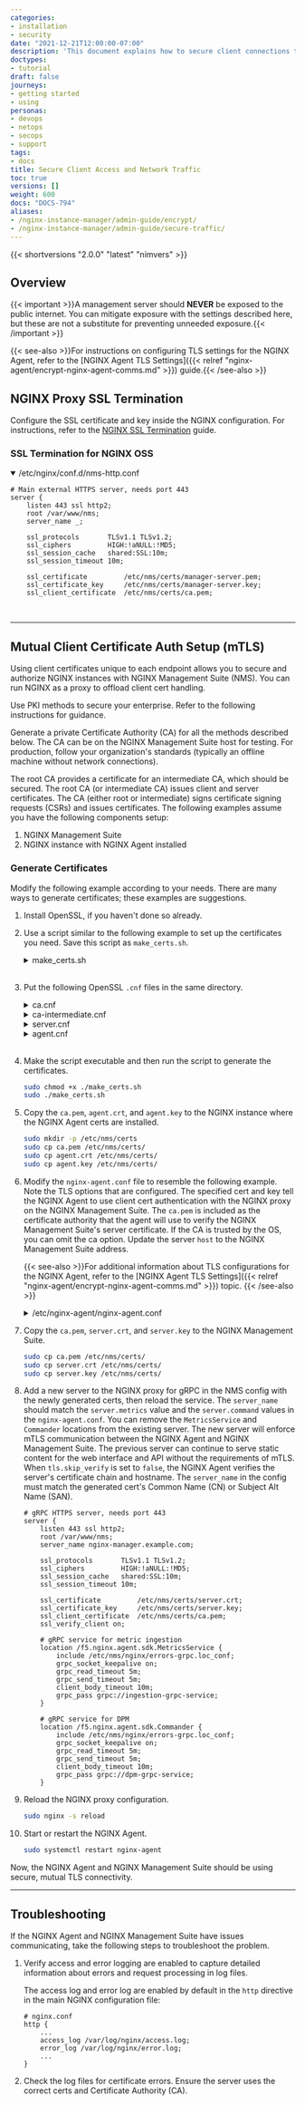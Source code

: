 ```yaml
---
categories:
- installation
- security
date: "2021-12-21T12:00:00-07:00"
description: 'This document explains how to secure client connections to the NGINX Management Suite (NMS) and the traffic between the NMS management plane and NGINX data planes.'
doctypes:
- tutorial
draft: false
journeys:
- getting started
- using
personas:
- devops
- netops
- secops
- support
tags:
- docs
title: Secure Client Access and Network Traffic
toc: true
versions: []
weight: 600
docs: "DOCS-794"
aliases:
- /nginx-instance-manager/admin-guide/encrypt/
- /nginx-instance-manager/admin-guide/secure-traffic/
---
```


{{< shortversions "2.0.0" "latest" "nimvers" >}}
## Overview

{{< important >}}A management server should **NEVER** be exposed to the public internet. You can mitigate exposure with the settings described here, but these are not a substitute for preventing unneeded exposure.{{< /important >}}

{{< see-also >}}For instructions on configuring TLS settings for the NGINX Agent, refer to the [NGINX Agent TLS Settings]({{< relref "nginx-agent/encrypt-nginx-agent-comms.md" >}}) guide.{{< /see-also >}}

## NGINX Proxy SSL Termination

Configure the SSL certificate and key inside the NGINX configuration. For instructions, refer to the [NGINX SSL Termination](https://docs.nginx.com/nginx/admin-guide/security-controls/terminating-ssl-http/) guide.

### SSL Termination for NGINX OSS

<details open>
    <summary>/etc/nginx/conf.d/nms-http.conf</summary>

```nginx
# Main external HTTPS server, needs port 443
server {
    listen 443 ssl http2;
    root /var/www/nms;
    server_name _;

    ssl_protocols       TLSv1.1 TLSv1.2;
    ssl_ciphers         HIGH:!aNULL:!MD5;
    ssl_session_cache   shared:SSL:10m;
    ssl_session_timeout 10m;

    ssl_certificate         /etc/nms/certs/manager-server.pem;
    ssl_certificate_key     /etc/nms/certs/manager-server.key;
    ssl_client_certificate  /etc/nms/certs/ca.pem;
```

</details>

<br>

---

## Mutual Client Certificate Auth Setup (mTLS)

Using client certificates unique to each endpoint allows you to secure and authorize NGINX instances with NGINX Management Suite (NMS). You can run NGINX as a proxy to offload client cert handling.

Use PKI methods to secure your enterprise. Refer to the following instructions for guidance.

Generate a private Certificate Authority (CA) for all the methods described below. The CA can be on the NGINX Management Suite host for testing. For production, follow your organization's standards (typically an offline machine without network connections).

The root CA provides a certificate for an intermediate CA, which should be secured. The root CA (or intermediate CA) issues client and server certificates. The CA (either root or intermediate) signs certificate signing requests (CSRs) and issues certificates. The following examples assume you have the following components setup:

1. NGINX Management Suite
2. NGINX instance with NGINX Agent installed

### Generate Certificates

Modify the following example according to your needs. There are many ways to generate certificates; these examples are suggestions.

1. Install OpenSSL, if you haven't done so already.
2. Use a script similar to the following example to set up the certificates you need. Save this script as `make_certs.sh`.

    <details>
        <summary>make_certs.sh</summary>

    ```bash
    #!/bin/bash
    set -e

    make_ca() {
        echo "Creating Self-Signed Root CA certificate and key"
        openssl req \
            -new \
            -nodes \
            -x509 \
            -keyout ca.key \
            -out ca.crt \
            -config ca.cnf \
            -extensions v3_req \
            -days 1826  # 5 years
    }

    make_int() {
        echo "Creating Intermediate CA certificate and key"
        openssl req \
            -new \
            -nodes \
            -keyout ca_int.key \
            -out ca_int.csr \
            -config ca-intermediate.cnf \
            -extensions v3_req
        openssl req -in ca_int.csr -noout -verify
        openssl x509 \
            -req \
            -CA ca.crt \
            -CAkey ca.key \
            -CAcreateserial \
            -in ca_int.csr \
            -out ca_int.crt \
            -extfile ca-intermediate.cnf \
            -extensions v3_req \
            -days 365 # 1 year
        openssl verify -CAfile ca.crt ca_int.crt
        echo "Creating CA chain"
        cat ca_int.crt ca.crt > ca.pem
    }

    make_server() {
        echo "Creating nginx-manger certificate and key"
        openssl req \
            -new \
            -nodes \
            -keyout server.key \
            -out server.csr \
            -config server.cnf
        openssl req -in server.csr -noout -verify
        openssl x509 \
            -req \
            -CA ca_int.crt \
            -CAkey ca_int.key \
            -CAcreateserial \
            -in server.csr \
            -out server.crt \
            -extfile server.cnf \
            -extensions v3_req \
            -days 365 # 1 year
        openssl verify -CAfile ca.pem server.crt
    }

    make_agent() {
        echo "Creating Agent certificate and key"
        openssl req \
            -new \
            -nodes \
            -keyout agent.key \
            -out agent.csr \
            -config agent.cnf
        openssl req -in agent.csr -noout -verify
        openssl x509 \
            -req \
            -CA ca.crt \
            -CAkey ca.key \
            -CAcreateserial \
            -in agent.csr \
            -out agent.crt \
            -extfile agent.cnf \
            -extensions v3_req \
            -days 365 # 1 year
        openssl verify -CAfile ca.pem agent.crt
    }

    # MAIN
    make_ca
    make_int
    make_server
    make_agent
    ```

    </details><br/>

3. Put the following OpenSSL `.cnf` files in the same directory.

    <details>
        <summary>ca.cnf</summary>

    {{<fa "download">}} {{<link "/admin/encrypt/ca.cnf" "ca.cnf">}}

    ``` yaml
    [req]
    default_bits        = 4096
    distinguished_name  = req_distinguished_name
    prompt              = no
    default_md          = sha256
    req_extensions      = v3_req

    # recommend changing these to your needs
    [req_distinguished_name]
    countryName                 = US
    stateOrProvinceName         = California
    localityName                = San Francisco
    organizationName            = NGINX, Inc.
    commonName                  = nms-ca

    [v3_req]
    basicConstraints = critical, CA:true
    keyUsage = critical, keyCertSign, cRLSign
    subjectKeyIdentifier = hash
    ```

    </details>

    <details>
        <summary>ca-intermediate.cnf</summary>

    ``` yaml
    [req]
    default_bits        = 4096
    distinguished_name  = req_distinguished_name
    prompt              = no
    default_md          = sha256
    req_extensions      = v3_req

    # recommend changing these to your needs
    [req_distinguished_name]
    countryName                 = US
    stateOrProvinceName         = California
    localityName                = San Francisco
    organizationName            = NGINX, Inc.
    commonName                  = nms-int-ca

    [v3_req]
    basicConstraints = critical, CA:true
    keyUsage = critical, keyCertSign, cRLSign
    subjectKeyIdentifier = hash
    ```

    </details>

    <details>
        <summary>server.cnf</summary>

    ``` yaml
    [req]
    prompt             = no
    default_bits       = 4096
    x509_extensions    = v3_req
    req_extensions     = v3_req
    default_md         = sha256
    distinguished_name = req_distinguished_name

    # recommend changing these to your needs
    [req_distinguished_name]
    countryName                 = US
    stateOrProvinceName         = California
    localityName                = San Francisco
    organizationName            = NGINX, Inc.
    commonName                  = nginx-manager.example.com

    [v3_req]
    basicConstraints = CA:FALSE
    keyUsage         = nonRepudiation, digitalSignature, keyEncipherment, keyAgreement
    extendedKeyUsage = critical, serverAuth
    subjectAltName = @alt_names

    # apply any DNS or IP SANs as needed
    [alt_names]
    DNS.1 = <NGINX-INSTANCE-MANAGER-FQDN>
    IP.1 = <NGINX-INSTANCE-MANAGER-IP>
    ```

    </details>

    <details>
        <summary>agent.cnf</summary>

    ``` yaml
    [req]
    prompt             = no
    default_bits       = 2048
    x509_extensions    = v3_req
    req_extensions     = v3_req
    default_md         = sha256
    distinguished_name = req_distinguished_name

    # recommend changing these to your needs
    [req_distinguished_name]
    countryName                 = US
    stateOrProvinceName         = California
    localityName                = San Francisco
    organizationName            = NGINX, Inc.
    commonName                  = agent.example.com

    [v3_req]
    basicConstraints = CA:FALSE
    keyUsage         = nonRepudiation, digitalSignature, keyEncipherment, keyAgreement
    extendedKeyUsage = critical, clientAuth
    ```

    </details><br/>

4. Make the script executable and then run the script to generate the certificates.

    ```bash
    sudo chmod +x ./make_certs.sh
    sudo ./make_certs.sh
    ```

5. Copy the `ca.pem`, `agent.crt`, and `agent.key` to the NGINX instance where the NGINX Agent certs are installed.

    ```bash
    sudo mkdir -p /etc/nms/certs
    sudo cp ca.pem /etc/nms/certs/
    sudo cp agent.crt /etc/nms/certs/
    sudo cp agent.key /etc/nms/certs/
    ```

6. Modify the `nginx-agent.conf` file to resemble the following example. Note the TLS options that are configured. The specified cert and key tell the NGINX Agent to use client cert authentication with the NGINX proxy on the NGINX Management Suite. The `ca.pem` is included as the certificate authority that the agent will use to verify the NGINX Management Suite's server certificate. If the CA is trusted by the OS, you can omit the ca option. Update the server `host` to the NGINX Management Suite address.

    {{< see-also >}}For additional information about TLS configurations for the NGINX Agent, refer to the [NGINX Agent TLS Settings]({{< relref "nginx-agent/encrypt-nginx-agent-comms.md" >}}) topic. {{< /see-also >}}

    <details>
        <summary>/etc/nginx-agent/nginx-agent.conf</summary>

    ```yaml {hl_lines=[8,22,23,24,25]}
    #
    # /etc/nginx-agent/nginx-agent.conf
    #
    # Configuration file for NGINX Agent.
    #
    # This file is to track agent configuration values that are meant to be statically set. There  
    # are additional agent configuration values that are set via the API and agent install script
    # which can be found in /etc/nginx-agent/agent-dynamic.conf. 

    # specify the server grpc port to connect to
    server:
        # host of the control plane
        host: <NGINX-INSTANCE-MANAGER-FQDN>
        grpcPort: 443
        # provide servername overrides if using SNI
        metrics: "nginx-manager.example.com"
        command: "nginx-manager.example.com"
    # tls options
    tls:
        enable: true
        skip_verify: false
        cert: /etc/nms/certs/agent.crt
        key: /etc/nms/certs/agent.key
        ca: /etc/nms/certs/ca.pem
    log:
        # set log level (panic, fatal, error, info, debug, trace; default "info")
        level: info
        # set log path. if empty, don't log to file.
        path: /var/log/nginx-agent/
    # data plane status message / 'heartbeat'
    nginx:
        # path of NGINX logs to exclude
        exclude_logs: ""

    dataplane:
        sync:
            enable: true
        # poll interval for data plane status
        status:
            poll_interval: 30s
    metrics:
        # specify the size of a buffer to build before sending metrics
        bulk_size: 20
        # specify metrics poll interval
        report_interval: 1m
        collection_interval: 15s
        mode: aggregated

    # OSS NGINX default config path
    # path to aux file dirs can also be added
    config_dirs: "/etc/nginx:/usr/local/etc/nginx"
    ```

    </details>

7. Copy the `ca.pem`, `server.crt`, and `server.key` to the NGINX Management Suite.

    ```bash
    sudo cp ca.pem /etc/nms/certs/
    sudo cp server.crt /etc/nms/certs/
    sudo cp server.key /etc/nms/certs/
    ```

8. Add a new server to the NGINX proxy for gRPC in the NMS config with the newly generated certs, then reload the service. The `server_name` should match the `server.metrics` value and the `server.command` values in the `nginx-agent.conf`. You can remove the  `MetricsService` and `Commander` locations from the existing server.
The new server will enforce mTLS communication between the NGINX Agent and NGINX Management Suite. The previous server can continue to serve static content for the web interface and API without the requirements of mTLS.
When `tls.skip_verify` is set to `false`, the NGINX Agent verifies the server's certificate chain and hostname. The `server_name` in the config must match the generated cert's Common Name (CN) or Subject Alt Name (SAN).

    ```nginx
    # gRPC HTTPS server, needs port 443
    server {
        listen 443 ssl http2;
        root /var/www/nms;
        server_name nginx-manager.example.com;

        ssl_protocols       TLSv1.1 TLSv1.2;
        ssl_ciphers         HIGH:!aNULL:!MD5;
        ssl_session_cache   shared:SSL:10m;
        ssl_session_timeout 10m;

        ssl_certificate         /etc/nms/certs/server.crt;
        ssl_certificate_key     /etc/nms/certs/server.key;
        ssl_client_certificate  /etc/nms/certs/ca.pem;
        ssl_verify_client on;

        # gRPC service for metric ingestion
        location /f5.nginx.agent.sdk.MetricsService {
            include /etc/nms/nginx/errors-grpc.loc_conf;
            grpc_socket_keepalive on;
            grpc_read_timeout 5m;
            grpc_send_timeout 5m;
            client_body_timeout 10m;
            grpc_pass grpc://ingestion-grpc-service;
        }

        # gRPC service for DPM
        location /f5.nginx.agent.sdk.Commander {
            include /etc/nms/nginx/errors-grpc.loc_conf;
            grpc_socket_keepalive on;
            grpc_read_timeout 5m;
            grpc_send_timeout 5m;
            client_body_timeout 10m;
            grpc_pass grpc://dpm-grpc-service;
        }
    ```

10. Reload the NGINX proxy configuration.

    ```bash
    sudo nginx -s reload
    ```

11. Start or restart the NGINX Agent.

    ```bash
    sudo systemctl restart nginx-agent
    ```

Now, the NGINX Agent and NGINX Management Suite should be using secure, mutual TLS connectivity.

---

## Troubleshooting

If the NGINX Agent and NGINX Management Suite have issues communicating, take the following steps to troubleshoot the problem.

1. Verify access and error logging are enabled to capture detailed information about errors and request processing in log files.

    The access log and error log are enabled by default in the `http` directive in the main NGINX configuration file:

    ``` nginx
    # nginx.conf
    http {
        ...
        access_log /var/log/nginx/access.log;
        error_log /var/log/nginx/error.log;
        ...
    }
    ```

2. Check the log files for certificate errors. Ensure the server uses the correct certs and Certificate Authority (CA).
